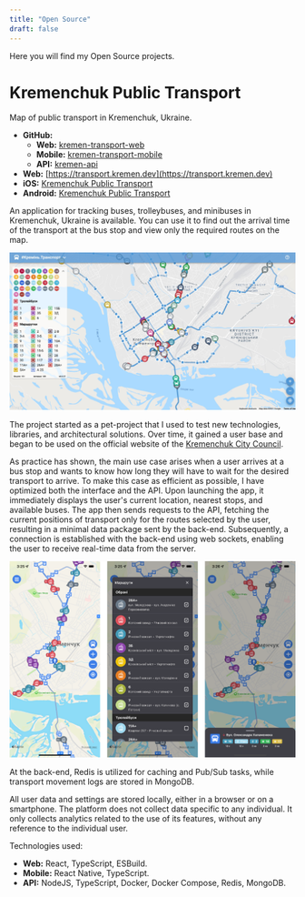 ```yaml
---
title: "Open Source"
draft: false
---
```


Here you will find my Open Source projects.

# Kremenchuk Public Transport

Map of public transport in Kremenchuk, Ukraine.

- **GitHub:** 
  - **Web:** [kremen-transport-web](https://github.com/husky-dev/kremen-transport-web)
  - **Mobile:** [kremen-transport-mobile](https://github.com/husky-dev/kremen-transport-mobile)
  - **API:** [kremen-api](https://github.com/husky-dev/kremen-api)
- **Web:** [https://transport.kremen.dev](https://transport.kremen.dev)
- **iOS:** [Kremenchuk Public Transport](https://apps.apple.com/ua/app/kremenchuk-public-transport/id1600469756)
- **Android:** [Kremenchuk Public Transport](https://play.google.com/store/apps/details?id=com.krementransport)

An application for tracking buses, trolleybuses, and minibuses in Kremenchuk, Ukraine is available. You can use it to find out the arrival time of the transport at the bus stop and view only the required routes on the map.

![Kremenchuk Public Transport - Map of public transport in Kremenchuk](assets/kremen-transport/web.jpg)

The project started as a pet-project that I used to test new technologies, libraries, and architectural solutions. Over time, it gained a user base and began to be used on the official website of the [Kremenchuk City Council](https://kremen.gov.ua/).

As practice has shown, the main use case arises when a user arrives at a bus stop and wants to know how long they will have to wait for the desired transport to arrive. To make this case as efficient as possible, I have optimized both the interface and the API. Upon launching the app, it immediately displays the user's current location, nearest stops, and available buses. The app then sends requests to the API, fetching the current positions of transport only for the routes selected by the user, resulting in a minimal data package sent by the back-end. Subsequently, a connection is established with the back-end using web sockets, enabling the user to receive real-time data from the server.

![Kremenchuk Public Transport - An example of the mobile interface](assets/kremen-transport/mobile.png)

At the back-end, Redis is utilized for caching and Pub/Sub tasks, while transport movement logs are stored in MongoDB.

All user data and settings are stored locally, either in a browser or on a smartphone. The platform does not collect data specific to any individual. It only collects analytics related to the use of its features, without any reference to the individual user.

Technologies used:

- **Web:** React, TypeScript, ESBuild.
- **Mobile:** React Native, TypeScript.
- **API:** NodeJS, TypeScript, Docker, Docker Compose, Redis, MongoDB.
